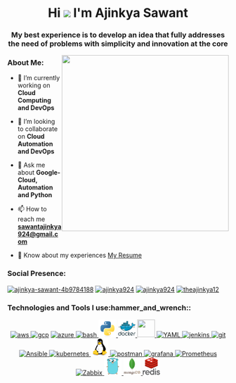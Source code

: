 <h1 align="center">Hi <img src="https://user-images.githubusercontent.com/42378118/110234147-e3259600-7f4e-11eb-95be-0c4047144dea.gif" width="30"> I'm Ajinkya Sawant</h1>
<h3 align="center">My best experience is to develop an idea that fully addresses the need of problems with simplicity and innovation at the core</h3>

<img align="right" align="center" width="380"  height="400" src="https://github.com/ajinkyasawant12/ajinkyasawant12/blob/master/assets/About.png"/>

<h3 align="left">About Me:</h3>

- 🔭 I’m currently working on **Cloud Computing and DevOps**

- 👯 I’m looking to collaborate on **Cloud Automation and DevOps**

- 💬 Ask me about **Google-Cloud, Automation and Python**

- 📫 How to reach me **sawantajinkya924@gmail.com**

- 📄 Know about my experiences [My Resume](https://www.canva.com/design/DAFx-WT3VHQ/LKEHNDnGA-eyzxBPtsggkw/view?utm_content=DAFx-WT3VHQ&utm_campaign=designshare&utm_medium=link&utm_source=editor)


<h3 align="left">Social Presence:</h3>
<p align="left">
    <a href="https://linkedin.com/in/ajinkya-sawant-4b9784188" target="blank"><img align="center" src="https://raw.githubusercontent.com/rahuldkjain/github-profile-readme-generator/master/src/images/icons/Social/linked-in-alt.svg" alt="ajinkya-sawant-4b9784188" height="30" width="40" /></a>
    <a href="https://www.hackerrank.com/ajinkya924" target="blank"><img align="center" src="https://github.com/ajinkyasawant12/ajinkyasawant12/blob/master/assets/skill%20assets/HackerRank_logo.svg" alt="ajinkya924" height="30" width="40" /></a>
    <a href="https://www.qwiklabs.com/public_profiles/539e7b64-c32a-4fe1-baed-69b565e9c4d9" target="blank"><img align="center" src="https://github.com/ajinkyasawant12/ajinkyasawant12/blob/master/assets/skill%20assets/qwiklabs.svg" alt="ajinkya924" height="30" width="40" /></a>
    <a href="https://twitter.com/theajinkya12" target="blank"><img align="center" src="https://raw.githubusercontent.com/rahuldkjain/github-profile-readme-generator/master/src/images/icons/Social/twitter.svg" alt="theajinkya12" height="30" width="40" /></a>
</p>


<h3 align="left">Technologies and Tools I use:hammer_and_wrench::</h3>
<p align="center"> 
    <a href="https://aws.amazon.com" target="_blank"> <img src="https://github.com/ajinkyasawant12/ajinkyasawant12/blob/master/assets/skill%20assets/AWS-Logo.svg" alt="aws" width="40" height="40"/> </a> 
    <a href="https://cloud.google.com" target="_blank"> <img src="https://www.vectorlogo.zone/logos/google_cloud/google_cloud-icon.svg" alt="gcp" width="40" height="40"/></a> 
    <a href="https://azure.microsoft.com/en-in/" target="_blank"> <img src="https://www.vectorlogo.zone/logos/microsoft_azure/microsoft_azure-icon.svg" alt="azure" width="40" height="40"/> </a> 
    <a href="https://www.gnu.org/software/bash/" target="_blank"> <img src="https://api.iconify.design/logos:bash-icon.svg" alt="bash" width="40" height="40"/> </a>   
    <a href="https://www.python.org" target="_blank"> <img src="https://raw.githubusercontent.com/devicons/devicon/master/icons/python/python-original.svg" alt="python" width="40" height="40"/> </a>
    <a href="https://www.docker.com/" target="_blank"> <img src="https://raw.githubusercontent.com/devicons/devicon/master/icons/docker/docker-original-wordmark.svg" alt="docker" width="40" height="40"/> </a>
    <a href="https://www.terraform.io/" target="_blank"> <img src="https://github.com/ajinkyasawant12/ajinkyasawant12/blob/master/assets/skill%20assets/Terraform.svg" alt="" width="40" height="40"/> </a>
    <a href="https://yaml.org/" target="_blank"> <img src="https://github.com/ajinkyasawant12/ajinkyasawant12/blob/master/assets/skill%20assets/YAML.jpg" alt="YAML" width="40" height="40"/> </a>
    <a href="https://www.jenkins.io" target="_blank"> <img src="https://www.vectorlogo.zone/logos/jenkins/jenkins-icon.svg" alt="jenkins" width="40" height="40"/> </a>
    <a href="https://git-scm.com/" target="_blank"> <img src="https://www.vectorlogo.zone/logos/git-scm/git-scm-icon.svg" alt="git" width="40" height="40"/> </a>  
    <a href="https://www.ansible.com/" target="_blank"> <img src="https://github.com/ajinkyasawant12/ajinkyasawant12/blob/master/assets/skill%20assets/ansiblelogo.png" alt="Ansible" width="40" height="40"/> </a>
    <a href="https://kubernetes.io" target="_blank"> <img src="https://www.vectorlogo.zone/logos/kubernetes/kubernetes-icon.svg" alt="kubernetes" width="40" height="40"/> </a> 
    <a href="https://www.linux.org/" target="_blank"> <img src="https://raw.githubusercontent.com/devicons/devicon/master/icons/linux/linux-original.svg" alt="linux" width="40" height="40"/> </a>  
    <a href="https://postman.com" target="_blank"> <img src="https://www.vectorlogo.zone/logos/getpostman/getpostman-icon.svg" alt="postman" width="40" height="40"/> </a>
    <a href="https://grafana.com" target="_blank"> <img src="https://www.vectorlogo.zone/logos/grafana/grafana-icon.svg" alt="grafana" width="40" height="40"/> </a>  
    <a href="https://prometheus.io/" target="_blank"> <img src="https://github.com/ajinkyasawant12/ajinkyasawant12/blob/master/assets/skill%20assets/prometheus.png" alt="Prometheus " width="40" height="40"/> </a>
    <a href="https://www.zabbix.com/" target="_blank"> <img src="https://github.com/ajinkyasawant12/ajinkyasawant12/blob/master/assets/skill%20assets/zabbix_logo.png" alt="Zabbix" width="40" height="40"/> </a>
    <a href="https://golang.org" target="_blank" rel="noreferrer"> <img src="https://raw.githubusercontent.com/devicons/devicon/master/icons/go/go-original.svg" alt="go" width="40" height="40"/> </a>    
    <a href="https://www.mongodb.com/" target="_blank" rel="noreferrer"> <img src="https://raw.githubusercontent.com/devicons/devicon/master/icons/mongodb/mongodb-original-wordmark.svg" alt="mongodb" width="40" height="40"/> </a> 
    <a href="https://redis.io" target="_blank" rel="noreferrer"> <img src="https://raw.githubusercontent.com/devicons/devicon/master/icons/redis/redis-original-wordmark.svg" alt="redis" width="40" height="40"/> </a> 
 </p>
